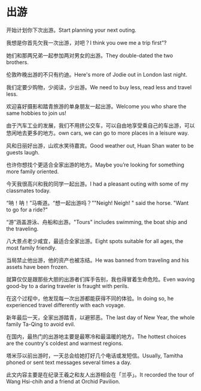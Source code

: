 # 出游

<p><span class="chinese">开始计划你下次出游。</span><span class="english">Start planning your next outing.</span></p>

<p><span class="chinese">我想是你首先欠我一次出游，对吧？</span><span class="english">I think you owe me a trip first”?</span></p>

<p><span class="chinese">她们和那两兄弟一起参加两对男女的出游。</span><span class="english">They double-dated the two brothers.</span></p>

<p><span class="chinese">伦敦昨晚出游的不只有约迪。</span><span class="english">Here's more of Jodie out in London last night.</span></p>

<p><span class="chinese">我们定要少购物，少阅读，少出游。</span><span class="english">We need to buy less, read less and travel less.</span></p>

<p><span class="chinese">欢迎喜好摄影和踏青旅游的单身朋友一起出游。</span><span class="english">Welcome you who share the same hobbies to join us!</span></p>

<p><span class="chinese">由于汽车工业的发展，我们不用挤公交车，可以自由地享受乘自己的车出游，可以悠闲地去更多的地方。</span><span class="english">own cars, we can go to more places in a leisure way.</span></p>

<p><span class="chinese">风和日丽好出游，山欢水笑待嘉宾。</span><span class="english">Good weather out, Huan Shan water to be guests laugh.</span></p>

<p><span class="chinese">也许你想找个更适合全家出游的地方。</span><span class="english">Maybe you’re looking for something more family oriented.</span></p>

<p><span class="chinese">今天我很高兴和我的同学一起出游。</span><span class="english">I had a pleasant outing with some of my classmates today.</span></p>

<p><span class="chinese">“呐！呐！”马嘶道。“想一起出游吗？”</span><span class="english">"Neigh! Neigh! " said the horse. "Want to go for a ride?"</span></p>

<p><span class="chinese">“游”涵盖游泳、舟船和出游。</span><span class="english">"Tours" includes swimming, the boat ship and the traveling.</span></p>

<p><span class="chinese">八大景点老少咸宜，最适合全家出游。</span><span class="english">Eight spots suitable for all ages, the most family friendly.</span></p>

<p><span class="chinese">当局禁止他出游，他的资产也被冻结。</span><span class="english">He was banned from traveling and his assets have been frozen.</span></p>

<p><span class="chinese">就算仅仅是跟那些大胆的出游者们挥手告别，我也得冒着生命危险。</span><span class="english">Even waving good-by to a daring traveler is fraught with perils.</span></p>

<p><span class="chinese">在这个过程中，他发现每一次出游都能获得不同的体验。</span><span class="english">In doing so, he experienced travel differently with each voyage.</span></p>

<p><span class="chinese">新年最后一天，全家出游踏青，以避邪恶。</span><span class="english">The last day of New Year, the whole family Ta-Qing to avoid evil.</span></p>

<p><span class="chinese">在国内，最热门的出游地主要是最寒冷和最温暖的地方。</span><span class="english">The hottest choices are the country's coldest and warmest regions.</span></p>

<p><span class="chinese">塔米莎以前出游时，一天总会给她打好几个电话或发短信。</span><span class="english">Usually, Tamitha phoned or sent text messages several times a day.</span></p>

<p><span class="chinese">此文内容主要是在纪录王羲之和友人出游相会在「兰亭」。</span><span class="english">It recorded the tour of Wang Hsi-chih and a friend at Orchid Pavilion.</span></p>

